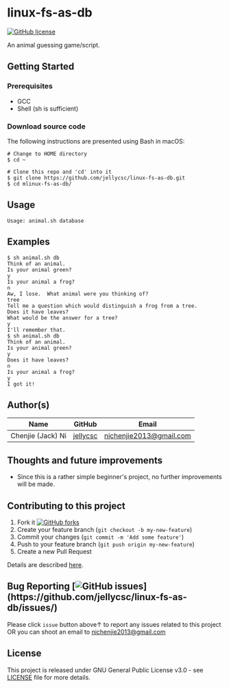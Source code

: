 # linux-fs-as-db
[![GitHub license](https://img.shields.io/github/license/jellycsc/multi-player-word-guessing-game.svg)](https://github.com/jellycsc/multi-player-word-guessing-game/blob/master/LICENSE)

An animal guessing game/script.

## Getting Started

### Prerequisites

* GCC
* Shell (sh is sufficient)

### Download source code
The following instructions are presented using Bash in macOS:
```
# Change to HOME directory
$ cd ~

# Clone this repo and 'cd' into it
$ git clone https://github.com/jellycsc/linux-fs-as-db.git
$ cd mlinux-fs-as-db/
```

## Usage
```
Usage: animal.sh database
```

## Examples
```
$ sh animal.sh db
Think of an animal.
Is your animal green?
y
Is your animal a frog?
n
Aw, I lose.  What animal were you thinking of?
tree
Tell me a question which would distinguish a frog from a tree.
Does it have leaves?
What would be the answer for a tree?
y
I'll remember that.
$ sh animal.sh db
Think of an animal.
Is your animal green?
y
Does it have leaves?
n
Is your animal a frog?
y
I got it!
```

## Author(s)

| Name                    | GitHub                                     | Email
| ----------------------- | ------------------------------------------ | -------------------------
| Chenjie (Jack) Ni       | [jellycsc](https://github.com/jellycsc)    | nichenjie2013@gmail.com

## Thoughts and future improvements

* Since this is a rather simple beginner's project, no further improvements will be made.

## Contributing to this project

1. Fork it [![GitHub forks](https://img.shields.io/github/forks/jellycsc/linux-fs-as-db.svg?style=social&label=Fork&maxAge=2592000&)](https://github.com/jellycsc/linux-fs-as-db/fork)
2. Create your feature branch (`git checkout -b my-new-feature`)
3. Commit your changes (`git commit -m 'Add some feature'`)
4. Push to your feature branch (`git push origin my-new-feature`)
5. Create a new Pull Request

Details are described [here](https://git-scm.com/book/en/v2/GitHub-Contributing-to-a-Project).

## Bug Reporting [![GitHub issues](https://img.shields.io/github/issues/jellycsc/linux-fs-as-db.svg?)](https://github.com/jellycsc/linux-fs-as-db/issues/)

Please click `issue` button above↑ to report any issues related to this project  
OR you can shoot an email to <nichenjie2013@gmail.com>

## License
This project is released under GNU General Public License v3.0 - see [LICENSE](LICENSE) file for more details.
